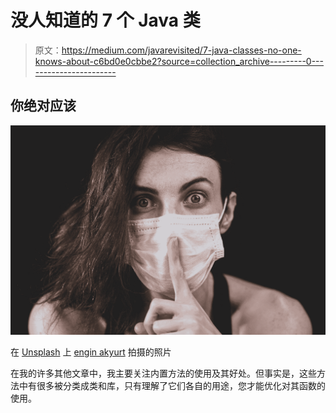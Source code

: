 # 没人知道的 7 个 Java 类

> 原文：<https://medium.com/javarevisited/7-java-classes-no-one-knows-about-c6bd0e0cbbe2?source=collection_archive---------0----------------------->

## 你绝对应该

![](img/0895a685ddd311b563974351a5a0b4ef.png)

在 [Unsplash](https://unsplash.com?utm_source=medium&utm_medium=referral) 上 [engin akyurt](https://unsplash.com/@enginakyurt?utm_source=medium&utm_medium=referral) 拍摄的照片

在我的许多其他文章中，我主要关注内置方法的使用及其好处。但事实是，这些方法中有很多被分类成类和库，只有理解了它们各自的用途，您才能优化对其函数的使用。